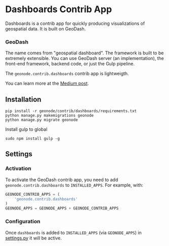# Dashboards Contrib App

Dashboards is a contrib app for quickly producing visualizations of geospatial data.  It is built on GeoDash.

### GeoDash

The name comes from "geospatial dashboard".  The framework is built to be extremely extensible. You can use GeoDash server (an implementation), the front-end framework, backend code, or just the Gulp pipeline.

The `geonode.contrib.dashboards` contrib app is lightweigth.

You can learn more at the [Medium post](https://medium.com/@pjdufour.dev/introducing-geodash-18f1d68bd6f5#.47zrhm8dx).

## Installation

```
pip install -r geonode/contrib/dashboards/requirements.txt
python manage.py makemigrations geonode
python manage.py migrate geonode
```

Install gulp to global

```
sudo npm install gulp -g
```

## Settings

### Activation

To activate the GeoDash contrib app, you need to add `geonode.contrib.dashboards` to `INSTALLED_APPS`.  For example, with:

```Python
GEONODE_CONTRIB_APPS = (
    'geonode.contrib.dashboards'
)
GEONODE_APPS = GEONODE_APPS + GEONODE_CONTRIB_APPS
```

### Configuration

Once `dashboards` is added to `INSTALLED_APPS` (via `GEONODE_APPS`) in [settings.py](https://github.com/GeoNode/geonode/blob/master/geonode/settings.py) it will be active.
